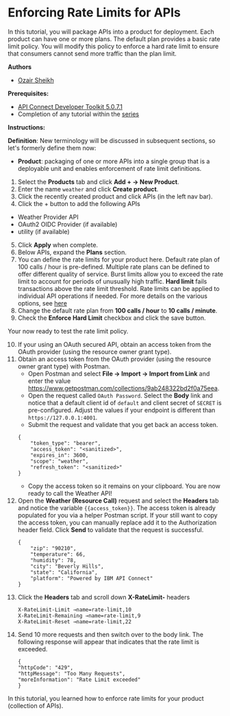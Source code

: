 # Enforcing Rate Limits for APIs

In this tutorial, you will package APIs into a product for deployment. Each product can have one or more plans. The default plan provides a basic rate limit policy. You will modify this policy to enforce a hard rate limit to ensure that consumers cannot send more traffic than the plan limit.

**Authors** 
* [Ozair Sheikh](https://github.com/ozairs)

**Prerequisites:** 

* [API Connect Developer Toolkit 5.0.7.1](https://www.ibm.com/support/knowledgecenter/SSMNED_5.0.0/com.ibm.apic.toolkit.doc/tapim_cli_install.html)
* Completion of any tutorial within the [series](../master/README.md)

**Instructions:** 

**Definition**: New terminology will be discussed in subsequent sections, so let's formerly define them now:
* **Product**: packaging of one or more APIs into a single group that is a deployable unit and enables enforcement of rate limit definitions.

1. Select the **Products** tab and click **Add + -> New Product**.
2. Enter the name `weather` and click **Create product**.
3. Click the recently created product and click APIs (in the left nav bar).
4. Click the + button to add the following APIs
  * Weather Provider API
  * OAuth2 OIDC Provider (if available)
  * utility (if available)
5. Click **Apply** when complete.
6. Below APIs, expand the **Plans** section.
7. You can define the rate limits for your product here. Default rate plan of 100 calls / hour is pre-defined. Multiple rate plans can be defined to offer different quality of service. Burst limits allow you to exceed the rate limit to account for periods of unusually high traffic. **Hard limit** fails transactions above the rate limit threshold. Rate limits can be applied to individual API operations if needed.
For more details on the various options, see [here](https://www.ibm.com/support/knowledgecenter/SSMNED_5.0.0/com.ibm.apic.toolkit.doc/task_apim_cli_product_yaml_plans.html)
8. Change the default rate plan from **100 calls / hour** to **10 calls / minute**.
9. Check the **Enforce Hard Limit** checkbox and click the save button.

Your now ready to test the rate limit policy.

10. If your using an OAuth secured API, obtain an access token from the OAuth provider (using the resource owner grant type).
11. Obtain an access token from the OAuth provider (using the resource owner grant type) with Postman.
	* Open Postman and select **File -> Import -> Import from Link** and enter the value https://www.getpostman.com/collections/9ab248322bd2f0a75eea.
	* Open the request called `OAuth Password`. Select the **Body** link and notice that a default client id of `default` and client secret of `SECRET` is pre-configured. Adjust the values if your endpoint is different than `https://127.0.0.1:4001`.
	* Submit the request and validate that you get back an access token.
	```
	{
		"token_type": "bearer",
		"access_token": "<sanitized>",
		"expires_in": 3600,
		"scope": "weather",
		"refresh_token": "<sanitized>"
	}
	```
	* Copy the access token so it remains on your clipboard. You are now ready to call the Weather API!
12. Open the **Weather (Resource Call)** request and select the **Headers** tab and notice the variable `{{access_token}}`. The access token is already populated for you via a helper Postman script. If your still want to copy the access token, you can manually replace add it to the Authorization header field. Click **Send** to validate that the request is successful.
	```
	{
		"zip": "90210",
		"temperature": 66,
		"humidity": 78,
		"city": "Beverly Hills",
		"state": "California",
		"platform": "Powered by IBM API Connect"
	}
	```
13. Click the **Headers** tab and scroll down **X-RateLimit-** headers
	```
	X-RateLimit-Limit →name=rate-limit,10
	X-RateLimit-Remaining →name=rate-limit,9
	X-RateLimit-Reset →name=rate-limit,22
	```
14. Send 10 more requests and then switch over to the body link. The following response will appear that indicates that the rate limit is exceeded.
	```
	{
	"httpCode": "429",
	"httpMessage": "Too Many Requests",
	"moreInformation": "Rate Limit exceeded"
	}
	```
	
In this tutorial, you learned how to enforce rate limits for your product (collection of APIs).